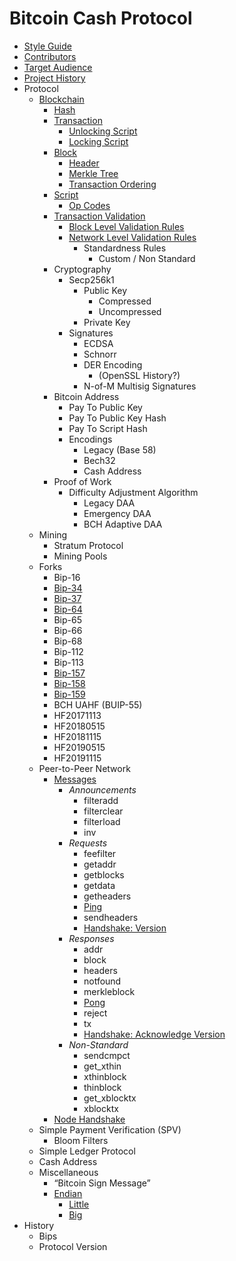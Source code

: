 # Bitcoin Cash Protocol

-   [Style Guide](/style-guide)
-   [Contributors](/contributors)
-   [Target Audience](/target-audience)
-   [Project History](/project-history)
-   Protocol
    -   [Blockchain](/protocol/blockchain)
	    -   [Hash](/protocol/blockchain/hash)
	    -   [Transaction](/protocol/blockchain/transaction)
		    -   [Unlocking Script](/protocol/blockchain/transaction/unlocking-script)
		    -   [Locking Script](/protocol/blockchain/transaction/locking-script)
	    -   [Block](/protocol/blockchain/block)
		    -   [Header](/protocol/blockchain/block/block-header)
		    -   [Merkle Tree](/protocol/blockchain/block/merkle-tree)
		    -   [Transaction Ordering](/protocol/blockchain/block/transaction-ordering)
	    -   [Script](/protocol/blockchain/script)
		    -   [Op Codes](/protocol/blockchain/script#op-codes)
	    -   [Transaction Validation](/protocol/blockchain/transaction-validation)
		    -   [Block Level Validation Rules](/protocol/blockchain/transaction-validation/block-level-validation-rules)
		    -   [Network Level Validation Rules](/protocol/blockchain/transaction-validation/network-level-validation-rules)
			    -   Standardness Rules
				    -   Custom / Non Standard
	    -   Cryptography
		    -   Secp256k1
			    -   Public Key
				    -   Compressed
				    -   Uncompressed
			    -   Private Key
		    -   Signatures
			    -   ECDSA
			    -   Schnorr
			    -   DER Encoding
				    -   (OpenSSL History?)
			    -   N-of-M Multisig Signatures
	    -   Bitcoin Address
		    -   Pay To Public Key
			-   Pay To Public Key Hash
		    -   Pay To Script Hash
		    -   Encodings
			    -   Legacy (Base 58)
			    -   Bech32
			    -   Cash Address
	    -   Proof of Work
		    -   Difficulty Adjustment Algorithm
			    -   Legacy DAA
			    -   Emergency DAA
			    -   BCH Adaptive DAA
	-   Mining
		-   Stratum Protocol
	    -   Mining Pools
	-   Forks
	    -   Bip-16
		-   [Bip-34](/protocol/forks/bip-0034)
		-   [Bip-37](/protocol/forks/bip-0037)
		-   [Bip-64](/protocol/forks/bip-0064)
		-   Bip-65
		-   Bip-66
		-   Bip-68
		-   Bip-112
		-   Bip-113
		-   [Bip-157](/protocol/forks/bip-0157)
		-   [Bip-158](/protocol/forks/bip-0158)
		-   [Bip-159](/protocol/forks/bip-0159)
		-   BCH UAHF (BUIP-55)
		-   HF20171113
		-   HF20180515
		-   HF20181115
		-   HF20190515
		-   HF20191115
	-   Peer-to-Peer Network
        - [Messages](/protocol/network/messages)
            - *Announcements*
              - filteradd
              - filterclear
              - filterload
              - inv
	        - *Requests*
              - feefilter
              - getaddr
              - getblocks
              - getdata
              - getheaders
              - [Ping](/protocol/network/messages/ping)
              - sendheaders
              - [Handshake: Version](/protocol/network/messages/version)
            - *Responses*
              - addr
              - block
              - headers
              - notfound
              - merkleblock
              - [Pong](/protocol/network/messages/pong)
              - reject
              - tx
              - [Handshake: Acknowledge Version](/protocol/network/messages/verack)
            - *Non-Standard*
              - sendcmpct
              - get_xthin
              - xthinblock
              - thinblock
              - get_xblocktx
              - xblocktx
        - [Node Handshake](/protocol/network/node-handshake)
    -   Simple Payment Verification (SPV)
	    -   Bloom Filters
    -   Simple Ledger Protocol
    -   Cash Address
    -   Miscellaneous
	    - “Bitcoin Sign Message”
	    - [Endian](/protocol/misc/endian)
		    - [Little](/protocol/misc/endian/little)
		    - [Big](/protocol/misc/endian/big)
   -   History
	   - Bips
	   - Protocol Version